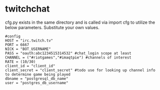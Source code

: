 # twitchchat

cfg.py exists in the same directory and is called via import cfg to utilize the below parameters. Substitute your own values.

    #config
    HOST = "irc.twitch.tv"
    PORT = 6667
    NICK = "BOT_USERNAME"
    PASS = "oauth:abc1234515314532" #chat_login scope at least
    CHANNEL = ("#riotgames","#imaqtpie") #channels of interest
    RATE = (10/30)
    client_id = "client_id"
    client_secret = "client_secret" #todo use for looking up channel info to determine game being played
    dbname = "postgresql_db_name"
    user = "postgres_db_username"
